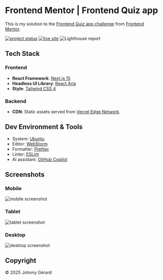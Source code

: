 # Frontend Mentor | Frontend Quiz app

This is my solution to
the [Frontend Quiz app challenge](https://www.frontendmentor.io/challenges/frontend-quiz-app-BE7xkzXQnU)
from [Frontend Mentor](https://www.frontendmentor.io/).

[![project status](https://img.shields.io/badge/status-solution_published-success?style=for-the-badge)](https://www.frontendmentor.io/solutions/frontend-quiz-app-with-react-aria-BAqGb3OB-g)
[![live site](https://img.shields.io/badge/live_site-blue?style=for-the-badge)](https://fem-frontend-quiz-app-jgerard.vercel.app/)
![Lighthouse report](https://img.shields.io/badge/lighthouse-%23F44B21?style=for-the-badge&logo=lighthouse&logoColor=fff)

## Tech Stack

### Frontend

- **React Framework**: [Next.js 15](https://nextjs.org/)
- **Headless UI Library**: [React Aria](https://react-spectrum.adobe.com/react-aria/index.html)
- **Style**: [Tailwind CSS 4](https://tailwindcss.com/)

### Backend

- **CDN**: Static assets served from [Vercel Edge Network](https://vercel.com/docs/edge-network/overview).

## Dev Environment & Tools

- System: [Ubuntu](https://ubuntu.com/desktop)
- Editor: [WebStorm](https://www.jetbrains.com/webstorm/)
- Formatter: [Prettier](https://prettier.io/)
- Linter: [ESLint](https://eslint.org/)
- AI assistant: [GitHub Copilot](https://github.com/features/copilot)

## Screenshots

### Mobile

![mobile screenshot](docs/screenshots/mobile.avif)

### Tablet

![tablet screenshot](docs/screenshots/tablet.avif)

### Desktop

![desktop screenshot](docs/screenshots/desktop.avif)

## Copyright

© 2025 Johnny Gérard
